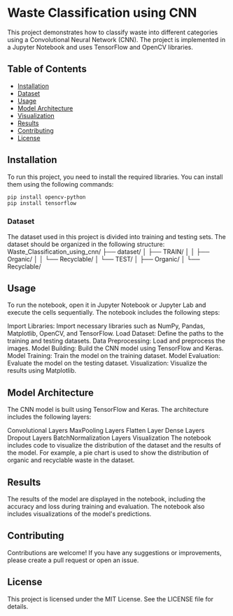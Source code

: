 # Waste Classification using CNN

This project demonstrates how to classify waste into different categories using a Convolutional Neural Network (CNN). The project is implemented in a Jupyter Notebook and uses TensorFlow and OpenCV libraries.

## Table of Contents

- [Installation](#installation)
- [Dataset](#dataset)
- [Usage](#usage)
- [Model Architecture](#model-architecture)
- [Visualization](#visualization)
- [Results](#results)
- [Contributing](#contributing)
- [License](#license)

## Installation

To run this project, you need to install the required libraries. You can install them using the following commands:

```bash
pip install opencv-python
pip install tensorflow
```

### Dataset

The dataset used in this project is divided into training and testing sets. The dataset should be organized in the following structure:
Waste_Classification_using_cnn/
├── dataset/
│ ├── TRAIN/
│ │ ├── Organic/
│ │ └── Recyclable/
│ └── TEST/
│ ├── Organic/
│ └── Recyclable/

## Usage

To run the notebook, open it in Jupyter Notebook or Jupyter Lab and execute the cells sequentially. The notebook includes the following steps:

Import Libraries: Import necessary libraries such as NumPy, Pandas, Matplotlib, OpenCV, and TensorFlow.
Load Dataset: Define the paths to the training and testing datasets.
Data Preprocessing: Load and preprocess the images.
Model Building: Build the CNN model using TensorFlow and Keras.
Model Training: Train the model on the training dataset.
Model Evaluation: Evaluate the model on the testing dataset.
Visualization: Visualize the results using Matplotlib.

## Model Architecture

The CNN model is built using TensorFlow and Keras. The architecture includes the following layers:

Convolutional Layers
MaxPooling Layers
Flatten Layer
Dense Layers
Dropout Layers
BatchNormalization Layers
Visualization
The notebook includes code to visualize the distribution of the dataset and the results of the model. For example, a pie chart is used to show the distribution of organic and recyclable waste in the dataset.

## Results

The results of the model are displayed in the notebook, including the accuracy and loss during training and evaluation. The notebook also includes visualizations of the model's predictions.

## Contributing

Contributions are welcome! If you have any suggestions or improvements, please create a pull request or open an issue.

## License

This project is licensed under the MIT License. See the LICENSE file for details.
